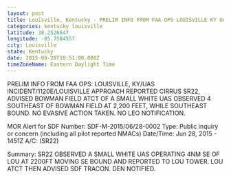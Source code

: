 ```yaml
---
layout: post
title: Louisville, Kentucky - PRELIM INFO FROM FAA OPS LOUISVILLE KY UAS INCIDENT 1120E LOUISVILLE APPROACH REPORTED CIRRUS SR22
categories: kentucky louisville
latitude: 38.2526647
longitude: -85.7584557
city: Louisville
state: Kentucky
date: 2015-06-28T10:51:00.000Z
timeZoneName: Eastern Daylight Time
---
```


PRELIM INFO FROM FAA OPS: LOUISVILLE, KY/UAS INCIDENT/1120E/LOUISVILLE APPROACH REPORTED CIRRUS SR22, ADVISED BOWMAN FIELD ATCT OF A SMALL WHITE UAS OBSERVED 4 SOUTHEAST OF BOWMAN FIELD AT 2,200 FEET, WHILE SOUTHEAST BOUND. NO EVASIVE ACTION TAKEN. NO LEO NOTIFICATION. 


MOR Alert for SDF
Number: SDF-M-2015/06/28-0002
Type: Public inquiry or concern (including all pilot reported NMACs)
Date/Time: Jun 28, 2015 - 1451Z
A/C: (SR22)

Summary: SR22 OBSERVED A SMALL WHITE UAS OPERATING 4NM SE OF LOU AT 2200FT MOVING SE BOUND AND REPORTED TO LOU TOWER. LOU ATCT THEN ADVISED SDF TRACON. DEN NOTIFIED. 